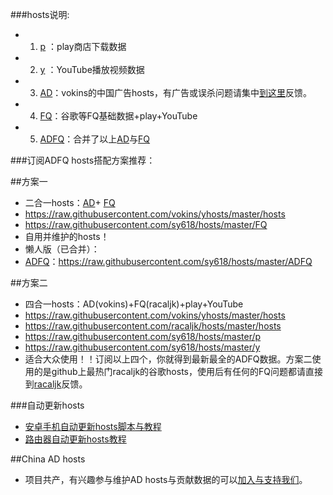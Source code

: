 ###hosts说明:
* 1. [p](https://raw.githubusercontent.com/sy618/hosts/master/p) ：play商店下载数据
* 2. [y](https://raw.githubusercontent.com/sy618/hosts/master/y) ：YouTube播放视频数据
* 3. [AD](https://raw.githubusercontent.com/vokins/yhosts/master/hosts)：vokins的中国广告hosts，有广告或误杀问题请集中[到这里](https://github.com/vokins/yhosts/)反馈。
* 4. [FQ](https://raw.githubusercontent.com/sy618/hosts/master/FQ)：谷歌等FQ基础数据+play+YouTube
* 5. [ADFQ](https://raw.githubusercontent.com/sy618/hosts/master/ADFQ)：合并了以上[AD](https://raw.githubusercontent.com/vokins/yhosts/master/hosts)与[FQ](https://raw.githubusercontent.com/sy618/hosts/master/FQ)


###订阅ADFQ hosts搭配方案推荐：

##方案一
* 二合一hosts：[AD](https://raw.githubusercontent.com/vokins/yhosts/master/hosts)+ [FQ](https://raw.githubusercontent.com/sy618/hosts/master/FQ)
* https://raw.githubusercontent.com/vokins/yhosts/master/hosts
* https://raw.githubusercontent.com/sy618/hosts/master/FQ
* 自用并维护的hosts！
* 懒人版（已合并）：
* [ADFQ](https://raw.githubusercontent.com/sy618/hosts/master/ADFQ)：https://raw.githubusercontent.com/sy618/hosts/master/ADFQ

##方案二
* 四合一hosts：AD(vokins)+FQ(racaljk)+play+YouTube
* https://raw.githubusercontent.com/vokins/yhosts/master/hosts
* https://raw.githubusercontent.com/racaljk/hosts/master/hosts
* https://raw.githubusercontent.com/sy618/hosts/master/p
* https://raw.githubusercontent.com/sy618/hosts/master/y
* 适合大众使用！！订阅以上四个，你就得到最新最全的ADFQ数据。方案二使用的是github上最热门racaljk的谷歌hosts，使用后有任何的FQ问题都请直接到[racaljk](https://github.com/racaljk/hosts)反馈。


###自动更新hosts
* [安卓手机自动更新hosts脚本与教程](https://github.com/sy618/hosts/tree/master/%E5%AE%89%E5%8D%93%E8%87%AA%E5%8A%A8%E6%9B%B4%E6%96%B0hosts)
* [路由器自动更新hosts教程](https://github.com/sy618/hosts/blob/master/%E8%B7%AF%E7%94%B1%E5%99%A8%E8%87%AA%E5%8A%A8%E6%9B%B4%E6%96%B0hosts/%E8%B7%AF%E7%94%B1%E5%99%A8%E8%87%AA%E5%8A%A8%E6%9B%B4%E6%96%B0hosts%E6%95%99%E7%A8%8B.txt)

##China AD hosts
* 项目共产，有兴趣参与维护AD hosts与贡献数据的可以[加入与支持我们](https://github.com/vokins/yhosts/)。
